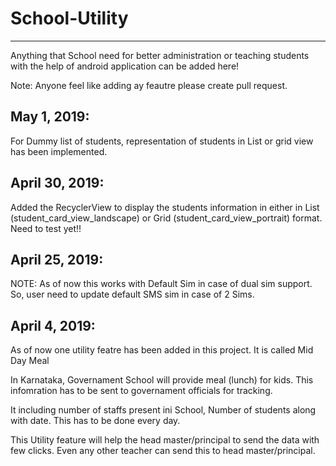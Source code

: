 # School-Utility
----------------
Anything that School need for better administration or teaching students with the help of android application can be added here!

Note: Anyone feel like adding ay feautre please create pull request.

May 1, 2019:
-----------
For Dummy list of students, representation of students in List or grid view has been implemented.

April 30, 2019:
--------------
Added the RecyclerView to display the students information in either in List (student_card_view_landscape) or Grid (student_card_view_portrait) format. 
Need to test yet!!

April 25, 2019:
--------------
NOTE: As of now this works with Default Sim in case of dual sim support. So, user need to update default SMS sim in case of 2 Sims.

April 4, 2019:
-------------
As of now one utility featre has been added in this project. It is called Mid Day Meal

In Karnataka, Governament School will provide meal (lunch) for kids. This infomration has to be sent to governament officials for tracking.

It including number of staffs present ini School, Number of students along with date. This has to be done every day.

This Utility feature will help the head master/principal to send the data with few clicks. Even any other teacher can send this to head master/principal.